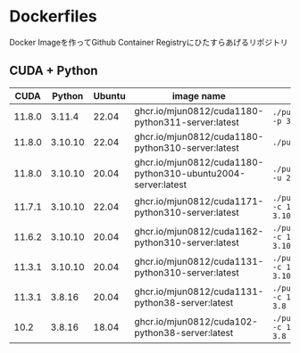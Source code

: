 # Dockerfiles

Docker Imageを作ってGithub Container Registryにひたすらあげるリポジトリ

## CUDA + Python

| CUDA   | Python  | Ubuntu | image name                                                   | cmd                               |
| ------ | ------- | ------ | ------------------------------------------------------------ | --------------------------------- |
| 11.8.0 | 3.11.4  | 22.04  | ghcr.io/mjun0812/cuda1180-python311-server:latest            | `./pull_run.sh -p 3.11`           |
| 11.8.0 | 3.10.10 | 22.04  | ghcr.io/mjun0812/cuda1180-python310-server:latest            | `./pull_run.sh`                   |
| 11.8.0 | 3.10.10 | 20.04  | ghcr.io/mjun0812/cuda1180-python310-ubuntu2004-server:latest | `./pull_run.sh -u 20.04`          |
| 11.7.1 | 3.10.10 | 22.04  | ghcr.io/mjun0812/cuda1171-python310-server:latest            | `./pull_run.sh -c 11.7.1 -p 3.10` |
| 11.6.2 | 3.10.10 | 20.04  | ghcr.io/mjun0812/cuda1162-python310-server:latest            | `./pull_run.sh -c 11.6.2 -p 3.10` |
| 11.3.1 | 3.10.10 | 20.04  | ghcr.io/mjun0812/cuda1131-python310-server:latest            | `./pull_run.sh -c 11.3.1 -p 3.10` |
| 11.3.1 | 3.8.16  | 20.04  | ghcr.io/mjun0812/cuda1131-python38-server:latest             | `./pull_run.sh -c 11.3.1 -p 3.8`  |
| 10.2   | 3.8.16  | 18.04  | ghcr.io/mjun0812/cuda102-python38-server:latest              | `./pull_run.sh -c 10.2 -p 3.8`    |

